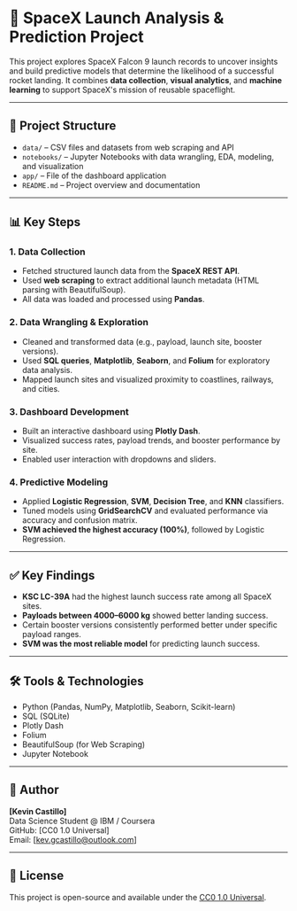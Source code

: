# 🚀 SpaceX Launch Analysis & Prediction Project

This project explores SpaceX Falcon 9 launch records to uncover insights and build predictive models that determine the likelihood of a successful rocket landing. It combines **data collection**, **visual analytics**, and **machine learning** to support SpaceX's mission of reusable spaceflight.

---

## 📂 Project Structure

- `data/` – CSV files and datasets from web scraping and API
- `notebooks/` – Jupyter Notebooks with data wrangling, EDA, modeling, and visualization
- `app/` – File of the dashboard application 
- `README.md` – Project overview and documentation

---

## 📊 Key Steps

### 1. Data Collection  
- Fetched structured launch data from the **SpaceX REST API**.  
- Used **web scraping** to extract additional launch metadata (HTML parsing with BeautifulSoup).  
- All data was loaded and processed using **Pandas**.

### 2. Data Wrangling & Exploration  
- Cleaned and transformed data (e.g., payload, launch site, booster versions).  
- Used **SQL queries**, **Matplotlib**, **Seaborn**, and **Folium** for exploratory data analysis.  
- Mapped launch sites and visualized proximity to coastlines, railways, and cities.

### 3. Dashboard Development  
- Built an interactive dashboard using **Plotly Dash**.  
- Visualized success rates, payload trends, and booster performance by site.  
- Enabled user interaction with dropdowns and sliders.

### 4. Predictive Modeling  
- Applied **Logistic Regression**, **SVM**, **Decision Tree**, and **KNN** classifiers.  
- Tuned models using **GridSearchCV** and evaluated performance via accuracy and confusion matrix.  
- **SVM achieved the highest accuracy (100%)**, followed by Logistic Regression.

---

## ✅ Key Findings

- **KSC LC-39A** had the highest launch success rate among all SpaceX sites.
- **Payloads between 4000–6000 kg** showed better landing success.
- Certain booster versions consistently performed better under specific payload ranges.
- **SVM was the most reliable model** for predicting launch success.

---

## 🛠️ Tools & Technologies

- Python (Pandas, NumPy, Matplotlib, Seaborn, Scikit-learn)
- SQL (SQLite)
- Plotly Dash
- Folium
- BeautifulSoup (for Web Scraping)
- Jupyter Notebook

---

## 📌 Author

**[Kevin Castillo]**  
Data Science Student @ IBM / Coursera  
GitHub: [CC0 1.0 Universal]  
Email: [kev.gcastillo@outlook.com]

---

## 📄 License

This project is open-source and available under the [CC0 1.0 Universal](LICENSE).
